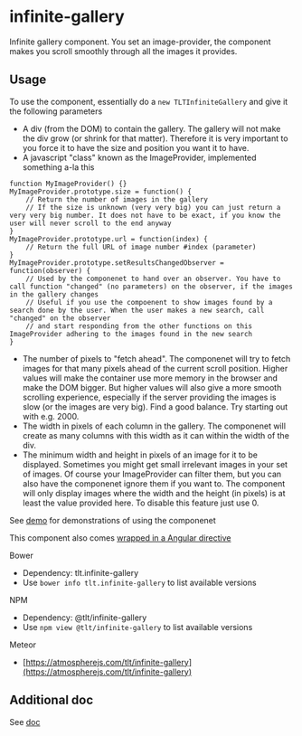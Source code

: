 # infinite-gallery

Infinite gallery component. You set an image-provider, the component makes you scroll smoothly through all the images it provides.

## Usage

To use the component, essentially do a `new TLTInfiniteGallery` and give it the following parameters
* A div (from the DOM) to contain the gallery. The gallery will not make the div grow (or shrink for that matter). Therefore it is very important to you force it to have the size and position you want it to have.
* A javascript "class" known as the ImageProvider, implemented something a-la this
```
function MyImageProvider() {}
MyImageProvider.prototype.size = function() {
    // Return the number of images in the gallery
    // If the size is unknown (very very big) you can just return a very very big number. It does not have to be exact, if you know the user will never scroll to the end anyway
}
MyImageProvider.prototype.url = function(index) {
    // Return the full URL of image number #index (parameter)
}
MyImageProvider.prototype.setResultsChangedObserver = function(observer) {
    // Used by the componenet to hand over an observer. You have to call function "changed" (no parameters) on the observer, if the images in the gallery changes
    // Useful if you use the compoenent to show images found by a search done by the user. When the user makes a new search, call "changed" on the observer
    // and start responding from the other functions on this ImageProvider adhering to the images found in the new search
}
```
* The number of pixels to "fetch ahead". The componenet will try to fetch images for that many pixels ahead of the current scroll position. Higher values will make the container use more memory in the browser and make the DOM bigger. But higher values will also give a more smooth scrolling experience, especially if the server providing the images is slow (or the images are very big). Find a good balance. Try starting out with e.g. 2000.
* The width in pixels of each column in the gallery. The componenet will create as many columns with this width as it can within the width of the div.
* The minimum width and height in pixels of an image for it to be displayed. Sometimes you might get small irrelevant images in your set of images. Of course your ImageProvider can filter them, but you can also have the componenet ignore them if you want to. The component will only display images where the width and the height (in pixels) is at least the value provided here. To disable this feature just use 0.

See [demo](demo) for demonstrations of using the componenet

This component also comes [wrapped in a Angular directive](https://github.com/TeletronicsDotAe/infinite-gallery-angular)

Bower
* Dependency: tlt.infinite-gallery
* Use `bower info tlt.infinite-gallery` to list available versions

NPM
* Dependency: @tlt/infinite-gallery
* Use `npm view @tlt/infinite-gallery` to list available versions

Meteor
* [https://atmospherejs.com/tlt/infinite-gallery](https://atmospherejs.com/tlt/infinite-gallery)

## Additional doc

See [doc](doc)
